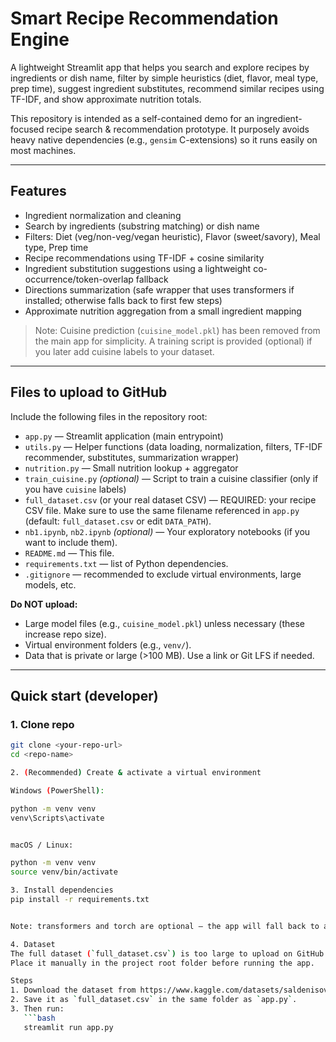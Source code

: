 # Smart Recipe Recommendation Engine

A lightweight Streamlit app that helps you search and explore recipes by ingredients or dish name, filter by simple heuristics (diet, flavor, meal type, prep time), suggest ingredient substitutes, recommend similar recipes using TF-IDF, and show approximate nutrition totals.

This repository is intended as a self-contained demo for an ingredient-focused recipe search & recommendation prototype. It purposely avoids heavy native dependencies (e.g., `gensim` C-extensions) so it runs easily on most machines.

---

## Features

- Ingredient normalization and cleaning
- Search by ingredients (substring matching) or dish name
- Filters: Diet (veg/non-veg/vegan heuristic), Flavor (sweet/savory), Meal type, Prep time
- Recipe recommendations using TF-IDF + cosine similarity
- Ingredient substitution suggestions using a lightweight co-occurrence/token-overlap fallback
- Directions summarization (safe wrapper that uses transformers if installed; otherwise falls back to first few steps)
- Approximate nutrition aggregation from a small ingredient mapping

> Note: Cuisine prediction (`cuisine_model.pkl`) has been removed from the main app for simplicity. A training script is provided (optional) if you later add cuisine labels to your dataset.

---

## Files to upload to GitHub

Include the following files in the repository root:

- `app.py` — Streamlit application (main entrypoint)
- `utils.py` — Helper functions (data loading, normalization, filters, TF-IDF recommender, substitutes, summarization wrapper)
- `nutrition.py` — Small nutrition lookup + aggregator
- `train_cuisine.py` *(optional)* — Script to train a cuisine classifier (only if you have `cuisine` labels)
- `full_dataset.csv` (or your real dataset CSV) — REQUIRED: your recipe CSV file. Make sure to use the same filename referenced in `app.py` (default: `full_dataset.csv` or edit `DATA_PATH`).
- `nb1.ipynb`, `nb2.ipynb` *(optional)* — Your exploratory notebooks (if you want to include them).
- `README.md` — This file.
- `requirements.txt` — list of Python dependencies.
- `.gitignore` — recommended to exclude virtual environments, large models, etc.

**Do NOT upload:**
- Large model files (e.g., `cuisine_model.pkl`) unless necessary (these increase repo size).
- Virtual environment folders (e.g., `venv/`).
- Data that is private or large (>100 MB). Use a link or Git LFS if needed.

---

## Quick start (developer)

### 1. Clone repo
```bash
git clone <your-repo-url>
cd <repo-name>

2. (Recommended) Create & activate a virtual environment

Windows (PowerShell):

python -m venv venv
venv\Scripts\activate


macOS / Linux:

python -m venv venv
source venv/bin/activate

3. Install dependencies
pip install -r requirements.txt


Note: transformers and torch are optional — the app will fall back to a simple summary if they are not present. If you want summarization using BART/T5, keep transformers and torch in the environment (they can be large).

4. Dataset
The full dataset (`full_dataset.csv`) is too large to upload on GitHub.
Place it manually in the project root folder before running the app.

Steps
1. Download the dataset from https://www.kaggle.com/datasets/saldenisov/recipenlg .
2. Save it as `full_dataset.csv` in the same folder as `app.py`.
3. Then run:
   ```bash
   streamlit run app.py

